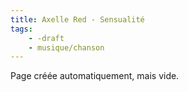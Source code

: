 ```yaml
---
title: Axelle Red - Sensualité
tags:
    - -draft
    - musique/chanson
---
```


Page créée automatiquement, mais vide.
